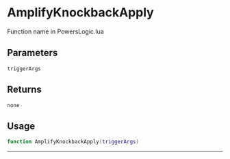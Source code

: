 # AmplifyKnockbackApply
Function name in PowersLogic.lua
## Parameters
`triggerArgs`
## Returns
`none`
## Usage
```lua
function AmplifyKnockbackApply(triggerArgs)
```
---
